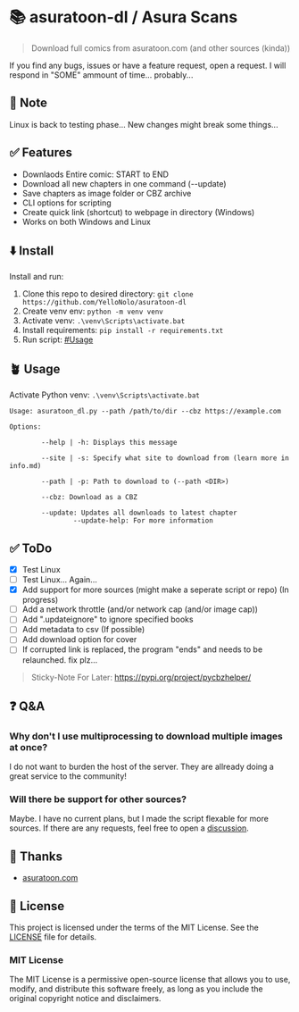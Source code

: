 # 📚 asuratoon-dl / Asura Scans

> Download full comics from asuratoon.com (and other sources (kinda))

If you find any bugs, issues or have a feature request, open a request. I will respond in "SOME" ammount of time... probably...

## 💸 Note

Linux is back to testing phase... New changes might break some things...


## ✅ Features

-   Downlaods Entire comic: START to END
-   Download all new chapters in one command (--update)
-   Save chapters as image folder or CBZ archive
-   CLI options for scripting
-   Create quick link (shortcut) to webpage in directory (Windows)
-   Works on both Windows and Linux

## ⬇️ Install

Install and run:

1. Clone this repo to desired directory: `git clone https://github.com/YelloNolo/asuratoon-dl`
2. Create venv env: `python -m venv venv`
3. Activate venv: `.\venv\Scripts\activate.bat`
4. Install requirements: `pip install -r requirements.txt`
5. Run script: [#Usage](https://github.com/YelloNolo/asuratoon-dl?tab=readme-ov-file#Usage)

## 🪴 Usage

Activate Python venv: `.\venv\Scripts\activate.bat`

```
Usage: asuratoon_dl.py --path /path/to/dir --cbz https://example.com

Options:

        --help | -h: Displays this message

        --site | -s: Specify what site to download from (learn more in info.md)

        --path | -p: Path to download to (--path <DIR>)

        --cbz: Download as a CBZ

        --update: Updates all downloads to latest chapter
                --update-help: For more information

```

## ✅ ToDo

-   [x] Test Linux
-   [ ] Test Linux... Again...
-   [x] Add support for more sources (might make a seperate script or repo) (In progress)
-   [ ] Add a network throttle (and/or network cap (and/or image cap))
-   [ ] Add ".updateignore" to ignore specified books
-   [ ] Add metadata to csv (If possible)
-   [ ] Add download option for cover
-   [ ] If corrupted link is replaced, the program "ends" and needs to be relaunched. fix plz...

> Sticky-Note For Later: https://pypi.org/project/pycbzhelper/

## ❓ Q&A

### Why don't I use multiprocessing to download multiple images at once?

I do not want to burden the host of the server. They are allready doing a great service to the community!

### Will there be support for other sources?

Maybe. I have no current plans, but I made the script flexable for more sources. If there are any requests, feel free to open a [discussion](https://github.com/YelloNolo/asuratoon-dl/discussions).

## 🌟 Thanks

-   [asuratoon.com](https://asuratoon.com/)

## 🪪 License

This project is licensed under the terms of the MIT License. See the [LICENSE](LICENSE) file for details.

### MIT License

The MIT License is a permissive open-source license that allows you to use, modify, and distribute this software freely, as long as you include the original copyright notice and disclaimers.
